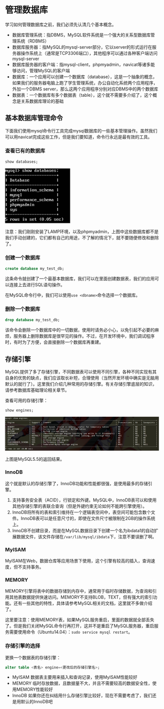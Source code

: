# 管理数据库

学习如何管理数据库之前，我们必须先认清几个基本概念。

* 数据库管理系统：指DBMS，MySQL软件系统是一个强大的关系型数据库管理系统（RDBMS）
* 数据库服务器：指MySQL的mysql-server部分，它以server的形式运行在服务器操作系统上（通常是TCP3306端口），其他程序可以通过各种客户端访问mysql-server
* 数据库服务器的客户端：指mysql-client，phpmyadmin，navicat等诸多能够访问，管理MySQL的客户端
* 数据库：一个应用可以创建一个数据库（database），这是一个抽象的概念，如果我们的服务器电脑上跑了学生管理系统，办公自动化系统两个应用程序，外加一个DBMS server，那么这两个应用程序分别对应DBMS中的两个数据库
* 数据表：一个数据库有多个数据表（table），这个就不需要多介绍了，这个概念是关系数据库理论的基础

## 基本数据库管理命令

下面我们使用mysql命令行工具完成mysql数据库的一些基本管理操作。虽然我们可以用navicat完成这些工作，但是我们要知道，命令行永远是最有效的工具。

### 查看已有的数据库

```sql
show databases;
```

![](res/1.png)

注意：我们刚刚安装了LAMP环境，以及phpmyadmin，上图中这些数据库都不是我们手动创建的，它们都有自己的用途，不了解的情况下，就不要随便修改和删除了。

### 创建一个数据库

```sql
create database my_test_db;
```

这条命令就创建了一个最基本数据库，我们可以在里面创建数据表，我们的应用可以连接上去进行SQL语句操作。

在MySQL命令行中，我们可以使用`use <dbname>`命令选择一个数据库。

### 删除一个数据库

```sql
drop database my_test_db;
```

该命令会删除一个数据库中的一切数据，使用时请务必小心，以免引起不必要的麻烦，服务器上删除数据库是很罕见的操作。不过，在开发环境中，我们调试程序时，有时为了方便，会直接删除一个数据库再重建。

## 存储引擎

MySQL提供了多了存储引擎，不同数据表可以使用不同引擎，各种不同实现有其自身的优势的缺点，我们应该取长补短，合理使用（当然开发环境中确实是无脑用默认的就行了）。这里我们介绍几种常用的存储引擎。有关存储引擎底层的知识，请参考数据库基础理论相关章节。

查看可用的存储引擎：
```
show engines;
```

![](res/2.png)

上图是MySQL5.5的返回结果。

### InnoDB

这个就是默认的存储引擎了，InnoDB功能和性能都很强，是使用最多的存储引擎。

1. 支持事务安全表（ACID），行锁定和外键。MySQL中，InnoDB表可以和使用其他存储引擎的表联合查询（但是外键约束无论如何不能跨引擎使用）。
2. InnoDB将所有的表和索引维持在一个逻辑表空间中，表空间可能包含数个文件。InnoDB表可以是任意尺寸的，即使在文件尺寸被限制在2GB的操作系统上。
3. InnoDB不创建目录，而是在MySQL数据目录下创建一个名为ibdata1的自动扩展数据文件，该文件存储在`/var/lib/mysql/ibdata`下，注意不要误删了啊。

### MyISAM

MyISAM在Web，数据仓库等应用场景下使用，这个引擎有较高的插入，查询速度，但不支持事务。

### MEMORY

MEMORY引擎将表中的数据存储到内存中，通常用于临时存储数据，为查询和引用其他表数据提供快速访问。MEMORY不支持BLOB，TEXT，但有强大的索引功能。还有一些其他的特性，具体请参考MySQL相关的文档，这里就不多做介绍了。

这里要注意：使用MEMORY表，如果MySQL服务重启，里面的数据就全部丢失了。但是我们关闭MySQL命令行再打开，这并不是重启了MySQL服务器，重启服务需要使用命令（Ubuntu14.04）：`sudo service mysql restart`。

### 存储引擎的选择

更换一个数据表的存储引擎：
```sql
alter table <表名> engine=<更改后的存储引擎名>;
```

* MyISAM 数据表主要用来插入和查询记录，使用MyISAM性能较好
* MEMORY 临时存放数据，且数据量不大，并且不需要较高的数据安全性，使用MEMORY性能较好
* InnoDB 如果你还在纠结用什么存储引擎比较好，现在不需要考虑了，我们还是用默认的InnoDB吧
